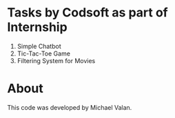 # Tasks by Codsoft as part of Internship
1. Simple Chatbot
2. Tic-Tac-Toe Game
3. Filtering System for Movies

# About
This code was developed by Michael Valan.
